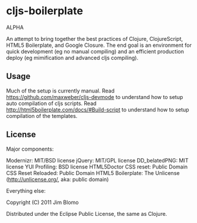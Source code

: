 # cljs-boilerplate

ALPHA

An attempt to bring together the best practices of Clojure, ClojureScript, HTML5
Boilerplate, and Google Closure.  The end goal is an environment for quick
development (eg no manual compiling) and an efficient production deploy (eg
mimification and advanced cljs compiling).

## Usage

Much of the setup is currently manual.  Read
https://github.com/maxweber/cljs-devmode to understand how to setup auto
compilation of cljs scripts.  Read
http://html5boilerplate.com/docs/#Build-script to understand how to setup
compilation of the templates.

## License

Major components:

Modernizr: MIT/BSD license
jQuery: MIT/GPL license
DD_belatedPNG: MIT license
YUI Profiling: BSD license
HTML5Doctor CSS reset: Public Domain
CSS Reset Reloaded: Public Domain
HTML5 Boilerplate: The Unlicense (http://unlicense.org/, aka: public domain)

Everything else:

Copyright (C) 2011 Jim Blomo

Distributed under the Eclipse Public License, the same as Clojure.
